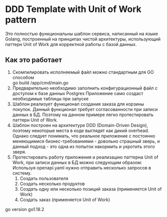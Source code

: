 # DDD Template with Unit of Work pattern 

Это полностью функциональны шаблон сервиса, написанный на языке Golang, 
построенный на принципах чистой архитектуры, использующий паттерн Unit of Work 
для корректной работы с базой данных.

## Как это работает

1. Скомпилировать исполняемый файл можно стандартным для GO способом  
   go build /app/cmd/main.go
2. Предварительно необходимо заполнить конфигурационный файл с доступом к базе данных Postgres
   Приложение само создаст необходимые таблицы при запуске
3. Шаблон реализует функционал создания заказа для корзины покупок. 
   Данный функционал требует согласованности при записи данных в БД.
   Поэтому на данном примере легко протестировать паттерн Unit of Work.
4. Шаблон построен на архитектуре DDD (Domain-Driven Design), поэтому некоторые места в коде выглядят как дикий overhead.
   Однако следует понимать, что реальное приложение с постоянно меняющимися бизнес-требованиями - довольно страшный зверь, 
   и данный подход - это одна из попыток накормить и укротить этого зверя.
5. Протестировать работу приложения и реализацию паттерна Unit of Work, при записи данных в БД можно следующим образом:
   Используя openapi.yaml нужно отправить несколько запросов в систему.
   1. Создать пользователя
   2. Создать несколько продуктов
   3. Создать одну или несколько позиций заказа (применяется Unit of Work)
   4. Создать заказ (применяется Unit of Work)

go version go1.18.2